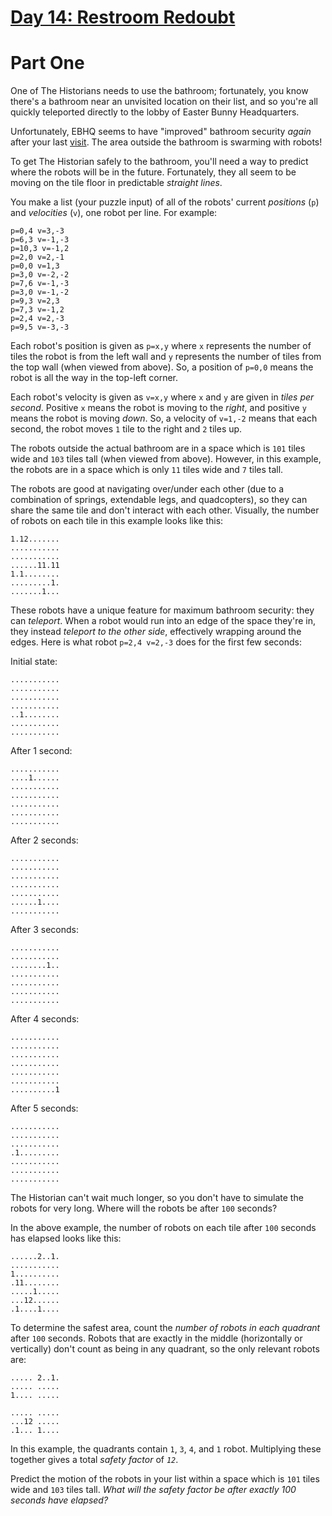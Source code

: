 # [Day 14: Restroom Redoubt](https://adventofcode.com/2024/day/14)

# Part One

One of The Historians needs to use the bathroom; fortunately, you know there's a bathroom near an unvisited location on their list, and so you're all quickly teleported directly to the lobby of Easter Bunny Headquarters.

Unfortunately, EBHQ seems to have "improved" bathroom security *again* after your last [visit](https://adventofcode.com/2016/day/2).  The area outside the bathroom is swarming with robots!

To get The Historian safely to the bathroom, you'll need a way to predict where the robots will be in the future.  Fortunately, they all seem to be moving on the tile floor in predictable *straight lines*.

You make a list (your puzzle input) of all of the robots' current *positions* (`p`) and *velocities* (`v`), one robot per line.  For example:
```
p=0,4 v=3,-3
p=6,3 v=-1,-3
p=10,3 v=-1,2
p=2,0 v=2,-1
p=0,0 v=1,3
p=3,0 v=-2,-2
p=7,6 v=-1,-3
p=3,0 v=-1,-2
p=9,3 v=2,3
p=7,3 v=-1,2
p=2,4 v=2,-3
p=9,5 v=-3,-3
```

Each robot's position is given as `p=x,y` where `x` represents the number of tiles the robot is from the left wall and `y` represents the number of tiles from the top wall (when viewed from above).  So, a position of `p=0,0` means the robot is all the way in the top-left corner.

Each robot's velocity is given as `v=x,y` where `x` and `y` are given in *tiles per second*.  Positive `x` means the robot is moving to the *right*, and positive `y` means the robot is moving *down*.  So, a velocity of `v=1,-2` means that each second, the robot moves `1` tile to the right and `2` tiles up.

The robots outside the actual bathroom are in a space which is `101` tiles wide and `103` tiles tall (when viewed from above).  However, in this example, the robots are in a space which is only `11` tiles wide and `7` tiles tall.

The robots are good at navigating over/under each other (due to a combination of springs, extendable legs, and quadcopters), so they can share the same tile and don't interact with each other.  Visually, the number of robots on each tile in this example looks like this:
```
1.12.......
...........
...........
......11.11
1.1........
.........1.
.......1...
```

These robots have a unique feature for maximum bathroom security: they can *teleport*.  When a robot would run into an edge of the space they're in, they instead *teleport to the other side*, effectively wrapping around the edges.  Here is what robot `p=2,4 v=2,-3` does for the first few seconds:

Initial state:
```
...........
...........
...........
...........
..1........
...........
...........
```

After 1 second:
```
...........
....1......
...........
...........
...........
...........
...........
```

After 2 seconds:
```
...........
...........
...........
...........
...........
......1....
...........
```

After 3 seconds:
```
...........
...........
........1..
...........
...........
...........
...........
```

After 4 seconds:
```
...........
...........
...........
...........
...........
...........
..........1
```

After 5 seconds:
```
...........
...........
...........
.1.........
...........
...........
...........
```

The Historian can't wait much longer, so you don't have to simulate the robots for very long.  Where will the robots be after `100` seconds?

In the above example, the number of robots on each tile after `100` seconds has elapsed looks like this:
```
......2..1.
...........
1..........
.11........
.....1.....
...12......
.1....1....
```

To determine the safest area, count the *number of robots in each quadrant* after `100` seconds.  Robots that are exactly in the middle (horizontally or vertically) don't count as being in any quadrant, so the only relevant robots are:
```
..... 2..1.
..... .....
1.... .....

..... .....
...12 .....
.1... 1....
```

In this example, the quadrants contain `1`, `3`, `4`, and `1` robot.  Multiplying these together gives a total *safety factor* of *`12`*.

Predict the motion of the robots in your list within a space which is `101` tiles wide and `103` tiles tall.  *What will the safety factor be after exactly 100 seconds have elapsed?*
